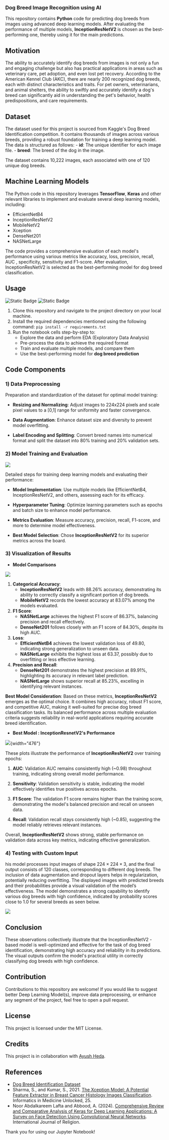 ### Dog Breed Image Recognition using AI

This repository contains **Python** code for predicting dog breeds from images using advanced deep learning models. After evaluating the performance of multiple models, **InceptionResNetV2** is chosen as the best-performing one, thereby using it for the main predictions.

## Motivation

The ability to accurately identify dog breeds from images is not only a fun and engaging challenge but also has practical applications in areas such as veterinary care, pet adoption, and even lost pet recovery. According to the American Kennel Club (AKC), there are nearly 200 recognized dog breeds, each with distinct characteristics and traits. For pet owners, veterinarians, and animal shelters, the ability to swiftly and accurately identify a dog's breed can significantly aid in understanding the pet's behavior, health predispositions, and care requirements.

## Dataset

The dataset used for this project is sourced from Kaggle's Dog Breed Identification competition. It contains thousands of images across various breeds, providing a robust foundation for training a deep learning model. The data is structured as follows: - **id**: The unique identifier for each image file. - **breed**: The breed of the dog in the image.

The dataset contains 10,222 images, each associated with one of 120 unique dog breeds.

## Machine Learning Models

The Python code in this repository leverages **TensorFlow**, **Keras** and other relevant libraries to implement and evaluate several deep learning models, including:

-   EfficientNetB4
-   InceptionResNetV2
-   MobileNetV2
-   Xception
-   DenseNet201
-   NASNetLarge

The code provides a comprehensive evaluation of each model's performance using various metrics like accuracy, loss, precision, recall, AUC , specificity, sensitivity and F1-score. After evaluation, InceptionResNetV2 is selected as the best-performing model for dog breed classification.

## Usage

![Static Badge](https://img.shields.io/badge/python-3?logo=python&logoColor=%2336454F&labelColor=%23808080) ![Static Badge](https://img.shields.io/badge/jupyter-lab?logo=jupyter&labelColor=%2336454F)

1.  Clone this repository and navigate to the project directory on your local machine.
2.  Install the required dependencies mentioned using the following command: `pip install -r requirements.txt`
3.  Run the notebook cells step-by-step to:
    -   Explore the data and perform EDA (Exploratory Data Analysis)
    -   Pre-process the data to achieve the required format
    -   Train and evaluate multiple models, and compare them
    -   Use the best-performing model for **dog breed prediction**

## Code Components

### 1) Data Preprocessing

Preparation and standardization of the dataset for optimal model training:

-   **Resizing and Normalizing**: Adjust images to 224x224 pixels and scale pixel values to a [0,1] range for uniformity and faster convergence.

-   **Data Augmentation**: Enhance dataset size and diversity to prevent model overfitting.

-   **Label Encoding and Splitting**: Convert breed names into numerical format and split the dataset into 80% training and 20% validation sets.

### 2) Model Training and Evaluation

![](images/NN_diag.png)

Detailed steps for training deep learning models and evaluating their performance:

-   **Model Implementation**: Use multiple models like EfficientNetB4, InceptionResNetV2, and others, assessing each for its efficacy.

-   **Hyperparameter Tuning**: Optimize learning parameters such as epochs and batch size to enhance model performance.

-   **Metrics Evaluation**: Measure accuracy, precision, recall, F1-score, and more to determine model effectiveness.

-   **Best Model Selection**: Chose **InceptionResNetV2** for its superior metrics across the board.

### 3) Visualization of Results

-   **Model Comparisons**

![](images/model_metrics.png)

1.  **Categorical Accuracy**:
    -   **InceptionResNetV2** leads with 88.26% accuracy, demonstrating its ability to correctly classify a significant portion of dog breeds.
    -   **MobileNetV2** records the lowest accuracy at 83.07% among the models evaluated.
2.  **F1 Score**:
    -   **NASNetLarge** achieves the highest F1 score of 86.37%, balancing precision and recall effectively.
    -   **DenseNet201** follows closely with an F1 score of 84.30%, despite its high AUC.
3.  **Loss**:
    -   **EfficientNetB4** achieves the lowest validation loss of 49.80, indicating strong generalization to unseen data.
    -   **NASNetLarge** exhibits the highest loss at 63.37, possibly due to overfitting or less effective learning.
4.  **Precision and Recall**:
    -   **DenseNet201** demonstrates the highest precision at 89.91%, highlighting its accuracy in relevant label prediction.
    -   **NASNetLarge** shows superior recall at 85.23%, excelling in identifying relevant instances.

**Best Model Consideration**: Based on these metrics, **InceptionResNetV2** emerges as the optimal choice. It combines high accuracy, robust F1 score, and competitive AUC, making it well-suited for precise dog breed classification tasks. Its balanced performance across multiple evaluation criteria suggests reliability in real-world applications requiring accurate breed identification.

-   **Best Model : InceptionResnetV2's Performance**

![](images/best_model.png){width="476"}

These plots illustrate the performance of **InceptionResNetV2** over training epochs:

1.  **AUC**: Validation AUC remains consistently high (\~0.98) throughout training, indicating strong overall model performance.

2.  **Sensitivity**: Validation sensitivity is stable, indicating the model effectively identifies true positives across epochs.

3.  **F1 Score**: The validation F1 score remains higher than the training score, demonstrating the model's balanced precision and recall on unseen data.

4.  **Recall**: Validation recall stays consistently high (\~0.85), suggesting the model reliably retrieves relevant instances.

Overall, **InceptionResNetV2** shows strong, stable performance on validation data across key metrics, indicating effective generalization.

### 4) Testing with Custom Input

his model processes input images of shape $224 \times 224 \times 3$, and the final output consists of 120 classes, corresponding to different dog breeds. The inclusion of data augmentation and dropout layers helps in regularization, potentially reducing overfitting. The displayed images with predicted breeds and their probabilities provide a visual validation of the model’s effectiveness. The model demonstrates a strong capability to identify various dog breeds with high confidence, indicated by probability scores close to 1.0 for several breeds as seen below.

![](images/test_images.png)

## Conclusion

These observations collectively illustrate that the InceptionResNetV2 -based model is well-optimized and effective for the task of dog breed identification, demonstrating high accuracy and reliability in its predictions. The visual outputs confirm the model's practical utility in correctly classifying dog breeds with high confidence.

## Contribution

Contributions to this repository are welcome! If you would like to suggest better Deep Learning Model(s), improve data preprocessing, or enhance any segment of the project, feel free to open a pull request.

## License

This project is licensed under the MIT License.

## Credits

This project is in collaboration with [Ayush Heda](https://github.com/ACM40960/project-hedayush97).

## References

-   [Dog Breed Identification Dataset](https://www.kaggle.com/competitions/dog-breed-identification/data)
-   Sharma, S., and Kumar, S., 2021. [The Xception Model: A Potential Feature Extractor in Breast Cancer Histology Images Classification](https://www.sciencedirect.com/science/article/pii/S240595952100165X). Informatics in Medicine Unlocked, 25.
-   Noor Abdalkareem Lafta and Abbood, A. (2024). [Comprehensive Review and Comparative Analysis of Keras for Deep Learning Applications: A Survey on Face Detection Using Convolutional Neural Networks](https://ijor.co.uk/ijor/article/view/5507). International Journal of Religion.

Thank you for using our Jupyter Notebook!
